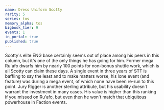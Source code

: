 ```yaml
---
name: Dress Uniform Scotty
rarity: 5
series: tos
memory_alpha: tos
bigbook_tier: 9
events: 1
in_portal: true
published: true
---
```


Scotty's elite ENG base certainly seems out of place among his peers in this column, but it's one of the only things he has going for him. Former mega Ru'afo dwarfs him by nearly 100 points for non-bonus shuttle work, which is all Scotty can claim these days. A single event in three years of STT is baffling to say the least and to make matters worse, his lone event (and feature) was during a mega event, of which none have been re-run to this point. Jury Rigger is another sterling attribute, but his usability doesn't warrant the investment in many cases. His value is higher than this ranking if you missed on Ru'afo, but even then he won't match that ubiquitous powerhouse in Faction events.
